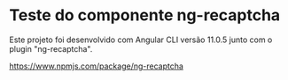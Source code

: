 # Teste do componente ng-recaptcha

Este projeto foi desenvolvido com Angular CLI versão 11.0.5 junto com o plugin "ng-recaptcha".

https://www.npmjs.com/package/ng-recaptcha

